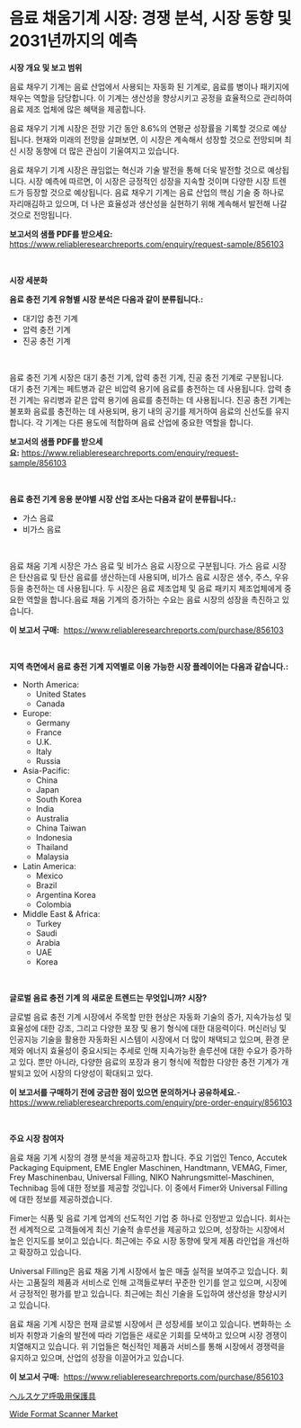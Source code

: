 <p><h1>음료 채움기계 시장: 경쟁 분석, 시장 동향 및 2031년까지의 예측</h1></p><p><strong>시장 개요 및 보고 범위</strong></p>
<p><p>음료 채우기 기계는 음료 산업에서 사용되는 자동화 된 기계로, 음료를 병이나 패키지에 채우는 역할을 담당합니다. 이 기계는 생산성을 향상시키고 공정을 효율적으로 관리하여 음료 제조 업체에 많은 혜택을 제공합니다.</p><p>음료 채우기 기계 시장은 전망 기간 동안 8.6%의 연평균 성장률을 기록할 것으로 예상됩니다. 현재와 미래의 전망을 살펴보면, 이 시장은 계속해서 성장할 것으로 전망되며 최신 시장 동향에 더 많은 관심이 기울여지고 있습니다.</p><p>음료 채우기 기계 시장은 끊임없는 혁신과 기술 발전을 통해 더욱 발전할 것으로 예상됩니다. 시장 예측에 따르면, 이 시장은 긍정적인 성장을 지속할 것이며 다양한 시장 트렌드가 등장할 것으로 예상됩니다. 음료 채우기 기계는 음료 산업의 핵심 기술 중 하나로 자리매김하고 있으며, 더 나은 효율성과 생산성을 실현하기 위해 계속해서 발전해 나갈 것으로 전망됩니다.</p></p>
<p><strong>보고서의 샘플 PDF를 받으세요:</strong> <a href="https://www.reliableresearchreports.com/enquiry/request-sample/856103">https://www.reliableresearchreports.com/enquiry/request-sample/856103</a></p>
<p>&nbsp;</p>
<p><strong>시장 세분화</strong></p>
<p><strong>음료 충전 기계 유형별 시장 분석은 다음과 같이 분류됩니다.:</strong></p>
<p><ul><li>대기압 충전 기계</li><li>압력 충전 기계</li><li>진공 충전 기계</li></ul></p>
<p>&nbsp;</p>
<p><p>음료 충전 기계 시장은 대기 충전 기계, 압력 충전 기계, 진공 충전 기계로 구분됩니다. 대기 충전 기계는 페트병과 같은 비압력 용기에 음료를 충전하는 데 사용됩니다. 압력 충전 기계는 유리병과 같은 압력 용기에 음료를 충전하는 데 사용됩니다. 진공 충전 기계는 불포화 음료를 충전하는 데 사용되며, 용기 내의 공기를 제거하여 음료의 신선도를 유지합니다. 각 기계는 다른 용도에 적합하며 음료 산업에 중요한 역할을 합니다.</p></p>
<p><strong>보고서의 샘플 PDF를 받으세요:</strong>&nbsp;<a href="https://www.reliableresearchreports.com/enquiry/request-sample/856103">https://www.reliableresearchreports.com/enquiry/request-sample/856103</a></p>
<p>&nbsp;</p>
<p><strong> 음료 충전 기계 응용 분야별 시장 산업 조사는 다음과 같이 분류됩니다.:</strong></p>
<p><ul><li>가스 음료</li><li>비가스 음료</li></ul></p>
<p>&nbsp;</p>
<p><p>음료 채움 기계 시장은 가스 음료 및 비가스 음료 시장으로 구분됩니다. 가스 음료 시장은 탄산음료 및 탄산 음료를 생산하는데 사용되며, 비가스 음료 시장은 생수, 주스, 우유 등을 충전하는 데 사용됩니다. 두 시장은 음료 제조업체 및 음료 패키지 제조업체에게 중요한 역할을 합니다.음료 채움 기계의 증가하는 수요는 음료 시장의 성장을 촉진하고 있습니다.</p></p>
<p><strong>이 보고서 구매:</strong>&nbsp; <a href="https://www.reliableresearchreports.com/purchase/856103">https://www.reliableresearchreports.com/purchase/856103</a></p>
<p>&nbsp;</p>
<p><strong>지역 측면에서 음료 충전 기계 지역별로 이용 가능한 시장 플레이어는 다음과 같습니다.:</strong></p>
<p><ul>
    <li>
        North America:
        <ul>
            <li>United States</li>
            <li>Canada</li>
        </ul>
    </li>
    <li>
        Europe:
        <ul>
            <li>Germany</li>
            <li>France</li>
            <li>U.K.</li>
            <li>Italy</li>
            <li>Russia</li>
        </ul>
    </li>
    <li>
        Asia-Pacific:
        <ul>
            <li>China</li>
            <li>Japan</li>
            <li>South Korea</li>
            <li>India</li>
            <li>Australia</li>
            <li>China Taiwan</li>
            <li>Indonesia</li>
            <li>Thailand</li>
            <li>Malaysia</li>
        </ul>
    </li>
    <li>
        Latin America:
        <ul>
            <li>Mexico</li>
            <li>Brazil</li>
            <li>Argentina Korea</li>
            <li>Colombia</li>
        </ul>
    </li>
    <li>
        Middle East & Africa:
        <ul>
            <li>Turkey</li>
            <li>Saudi</li>
            <li>Arabia</li>
            <li>UAE</li>
            <li>Korea</li>
        </ul>
    </li>
    </ul></p>
<p>&nbsp;</p>
<p><strong>글로벌 음료 충전 기계 의 새로운 트렌드는 무엇입니까? 시장?</strong></p>
<p><p>글로벌 음료 충전 기계 시장에서 주목할 만한 현상은 자동화 기술의 증가, 지속가능성 및 효율성에 대한 강조, 그리고 다양한 포장 및 용기 형식에 대한 대응력이다. 머신러닝 및 인공지능 기술을 활용한 자동화된 시스템이 시장에서 더 많이 채택되고 있으며, 환경 문제와 에너지 효율성이 중요시되는 추세로 인해 지속가능한 솔루션에 대한 수요가 증가하고 있다. 뿐만 아니라, 다양한 음료의 포장과 용기 형식에 적합한 다양한 충전 기계가 개발되고 있어 시장의 다양성이 확대되고 있다.</p></p>
<p><strong>이 보고서를 구매하기 전에 궁금한 점이 있으면 문의하거나 공유하세요.</strong>- <a href="https://www.reliableresearchreports.com/enquiry/pre-order-enquiry/856103">https://www.reliableresearchreports.com/enquiry/pre-order-enquiry/856103</a></p>
<p>&nbsp;</p>
<p><strong>주요 시장 참여자</strong></p>
<p><p>음료 채움 기계 시장의 경쟁 분석을 제공하고자 합니다. 주요 기업인 Tenco, Accutek Packaging Equipment, EME Engler Maschinen, Handtmann, VEMAG, Fimer, Frey Maschinenbau, Universal Filling, NIKO Nahrungsmittel-Maschinen, Technibag 등에 대한 정보를 제공할 것입니다. 이 중에서 Fimer와 Universal Filling에 대한 정보를 제공하겠습니다.</p><p>Fimer는 식품 및 음료 기계 업계의 선도적인 기업 중 하나로 인정받고 있습니다. 회사는 전 세계적으로 고객들에게 최신 기술적 솔루션을 제공하고 있으며, 성장하는 시장에서 높은 인지도를 보이고 있습니다. 최근에는 주요 시장 동향에 맞게 제품 라인업을 개선하고 확장하고 있습니다.</p><p>Universal Filling은 음료 채움 기계 시장에서 높은 매출 실적을 보여주고 있습니다. 회사는 고품질의 제품과 서비스로 인해 고객들로부터 꾸준한 인기를 얻고 있으며, 시장에서 긍정적인 평가를 받고 있습니다. 최근에는 최신 기술을 도입하여 생산성을 향상시키고 있습니다.</p><p>음료 채움 기계 시장은 현재 글로벌 시장에서 큰 성장세를 보이고 있습니다. 변화하는 소비자 취향과 기술의 발전에 따라 기업들은 새로운 기회를 모색하고 있으며 시장 경쟁이 치열해지고 있습니다. 위 기업들은 혁신적인 제품과 서비스를 통해 시장에서 경쟁력을 유지하고 있으며, 산업의 성장을 이끌어가고 있습니다.</p></p>
<p><strong>이 보고서 구매:</strong>&nbsp;&nbsp;<a href="https://www.reliableresearchreports.com/purchase/856103">https://www.reliableresearchreports.com/purchase/856103</a></p>
<p><p><a href="https://github.com/oafhukehf4709715/Market-Research-Report-List-1/blob/main/10354259731.md">ヘルスケア呼吸用保護具</a></p><p><a href="https://github.com/changoleonlaverguenzanoexiste/Market-Research-Report-List-2/blob/main/wide-format-scanner-market.md">Wide Format Scanner Market</a></p></p>
